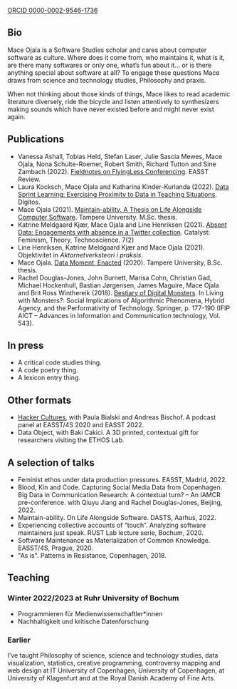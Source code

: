 [ORCID 0000-0002-9546-1736](https://orcid.org/0000-0002-9546-1736)

## Bio

Mace Ojala is a Software Studies scholar and cares about computer software as culture. Where does it come from, who maintains it, what is it, are there many softwares or only one, what’s fun about it… or is there anything special about software at all? To engage these questions Mace draws from science and technology studies, Philosophy and praxis.

When not thinking about those kinds of things, Mace likes to read academic literature diversely, ride the bicycle and listen attentively to synthesizers making sounds which have never existed before and might never exist again.

## Publications

-  Vanessa Ashall, Tobias Held, Stefan Laser, Julie Sascia Mewes, Mace Ojala, Nona Schulte-Roemer, Robert Smith, Richard Tutton and Sine Zambach (2022). [Fieldnotes on FlyingLess Conferencing](https://www.easst.net/article/fieldnotes-on-flyingless-conferencing/). EASST Review.
- Laura Kocksch, Mace Ojala and Katharina Kinder-Kurlanda (2022). [Data Sprint Learning: Exercising Proximity to Data in Teaching Situations](https://revistadigitos.com/index.php/digitos/article/view/232). Dígitos.
- Mace Ojala (2021). [Maintain-ability. A Thesis on Life Alongside Computer Software](https://urn.fi/URN:NBN:fi:tuni-202202031820). Tampere University. M.Sc. thesis.
- Katrine Meldgaard Kjær, Mace Ojala and Line Henriksen (2021). [Absent Data: Engagements with absence in a Twitter collection](https://doi.org/10.28968/cftt.v7i2.34563). Catalyst: Feminism, Theory, Technoscience. 7(2)
- Line Henriksen, Katrine Meldgaard Kjær and Mace Ojala (2021). Objektivitet in *Aktornetverksteori i praksis*.
- Mace Ojala. [Data Moment, Enacted](https://urn.fi/URN:NBN:fi:tuni-201908152909) (2020). Tampere University, B.Sc. thesis.
- Rachel Douglas-Jones, John Burnett, Marisa Cohn, Christian Gad, Michael Hockenhull, Bastian Jørgensen, James Maguire, Mace Ojala and Brit Ross Winthereik (2018). [Bestiary of Digital Monsters](https://doi.org/10.1007/978-3-030-04091-8_13). In Living with Monsters?: Social Implications of Algorithmic Phenomena, Hybrid Agency, and the Performativity of Technology. Springer, p. 177-190 (IFIP AICT – Advances in Information and Communication technology, Vol. 543).

## In press

- A critical code studies thing.
- A code poetry thing.
- A lexicon entry thing.

## Other formats

- [Hacker Cultures](https://www.buzzsprout.com/1323889/), with Paula Bialski and Andreas Bischof. A podcast panel at EASST/4S 2020 and EASST 2022.
- Data Object, with Baki Cakici. A 3D printed, contextual gift for researchers visiting the ETHOS Lab.

## A selection of talks

- Feminist ethos under data production pressures. EASST, Madrid, 2022.
- Blood, Kin and Code. Capturing Social Media Data from Copenhagen. Big Data in Communication Research: A contextual turn? – An IAMCR pre-conference. with Qiuyu Jiang and Rachel Douglas-Jones, Beijing, 2022.
- Maintain-ability. On Life Alongside Software. DASTS, Aarhus, 2022.
- Experiencing collective accounts of “touch”. Analyzing software maintainers just speak. RUST Lab lecture serie, Bochum, 2020.
- Software Maintenance as Materialization of Common Knowledge. EASST/4S, Prague, 2020.
- "As is". Patterns in Resistance, Copenhagen, 2018.

## Teaching

### Winter 2022/2023 at Ruhr University of Bochum

- Programmieren für Medienwissenschaftler*innen
- Nachhaltigkeit und kritische Datenforschung

### Earlier

I’ve taught Philosophy of science, science and technology studies, data visualization, statistics, creative programming, controversy mapping and web design at IT University of Copenhagen, University of Copenhagen, at University of Klagenfurt and at the Royal Danish Academy of Fine Arts.

